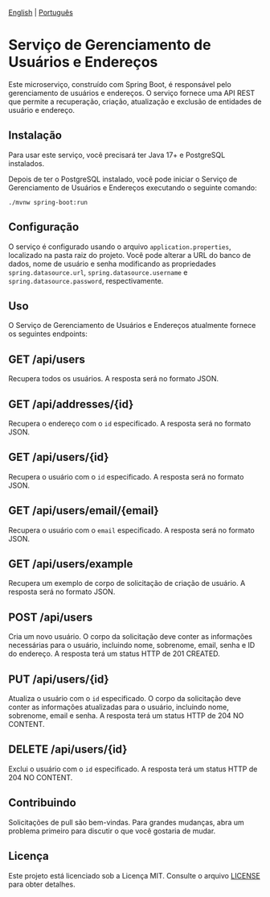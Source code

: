 [English](README.md) | [Português](README.pt-br.md)

# Serviço de Gerenciamento de Usuários e Endereços

Este microserviço, construído com Spring Boot, é responsável pelo gerenciamento de usuários e endereços. O serviço fornece uma API REST que permite a recuperação, criação, atualização e exclusão de entidades de usuário e endereço.

## Instalação

Para usar este serviço, você precisará ter Java 17+ e PostgreSQL instalados.

Depois de ter o PostgreSQL instalado, você pode iniciar o Serviço de Gerenciamento de Usuários e Endereços executando o seguinte comando:

```./mvnw spring-boot:run```

## Configuração

O serviço é configurado usando o arquivo `application.properties`, localizado na pasta raiz do projeto. Você pode alterar a URL do banco de dados, nome de usuário e senha modificando as propriedades `spring.datasource.url`, `spring.datasource.username` e `spring.datasource.password`, respectivamente.

## Uso

O Serviço de Gerenciamento de Usuários e Endereços atualmente fornece os seguintes endpoints:

## GET /api/users

Recupera todos os usuários. A resposta será no formato JSON.

## GET /api/addresses/{id}

Recupera o endereço com o `id` especificado. A resposta será no formato JSON.

## GET /api/users/{id}

Recupera o usuário com o `id` especificado. A resposta será no formato JSON.

## GET /api/users/email/{email}

Recupera o usuário com o `email` especificado. A resposta será no formato JSON.

## GET /api/users/example

Recupera um exemplo de corpo de solicitação de criação de usuário. A resposta será no formato JSON.

## POST /api/users

Cria um novo usuário. O corpo da solicitação deve conter as informações necessárias para o usuário, incluindo nome, sobrenome, email, senha e ID do endereço. A resposta terá um status HTTP de 201 CREATED.

## PUT /api/users/{id}

Atualiza o usuário com o `id` especificado. O corpo da solicitação deve conter as informações atualizadas para o usuário, incluindo nome, sobrenome, email e senha. A resposta terá um status HTTP de 204 NO CONTENT.

## DELETE /api/users/{id}

Exclui o usuário com o `id` especificado. A resposta terá um status HTTP de 204 NO CONTENT.

## Contribuindo

Solicitações de pull são bem-vindas. Para grandes mudanças, abra um problema primeiro para discutir o que você gostaria de mudar.

## Licença

Este projeto está licenciado sob a Licença MIT. Consulte o arquivo [LICENSE](LICENSE) para obter detalhes.
